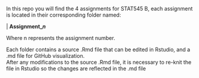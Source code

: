 In this repo you will find the 4 assignments for STAT545 B, each assignment is located in their corresponding folder named:

| **Assignment\_*n***

Where n represents the assignment number.

Each folder contains a source .Rmd file that can be edited in Rstudio, and a .md file for GitHub visualization. \
After any modifications to the source .Rmd file, it is necessary to re-knit the file in Rstudio so the changes are reflected in the .md file
